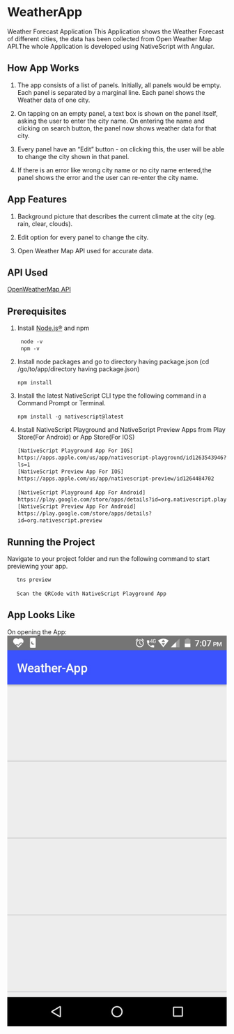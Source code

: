 # WeatherApp
Weather Forecast Application
This Application shows the Weather Forecast of different cities, the data has been collected from Open Weather Map API.The whole Application is developed using NativeScript with Angular.

## How App Works
1. The app consists of a list of panels. Initially, all panels would be empty. Each panel is separated by a marginal line. Each panel shows the Weather data of one city.

2. On tapping on an empty panel, a text box is shown on the panel itself, asking the user to enter the city name. On entering the name and clicking on search button, the panel now shows weather data for that city.

3. Every panel have an “Edit” button - on clicking this, the user will be able to change the city shown in that panel. 

4. If there is an error like wrong city name or no city name entered,the panel shows the error and the user can re-enter the city name.

## App Features
1. Background picture that describes the current climate at the city (eg. rain, clear, clouds).

2. Edit option for every panel to change the city.

3. Open Weather Map API used for accurate data.

## API Used
[OpenWeatherMap API](https://openweathermap.org/)

## Prerequisites  
1. Install [Node.js®️](https://nodejs.org/en/download) and npm

        node -v 
        npm -v
     
2. Install node packages and go to directory having package.json (cd /go/to/app/directory having package.json)
    
       npm install
    
3. Install the latest NativeScript CLI type the following command in a Command Prompt or Terminal.
    
       npm install -g nativescript@latest
      
4. Install NativeScript Playground and NativeScript Preview Apps from Play Store(For Android) or App Store(For IOS)

       [NativeScript Playground App For IOS] https://apps.apple.com/us/app/nativescript-playground/id1263543946?ls=1
       [NativeScript Preview App For IOS] https://apps.apple.com/us/app/nativescript-preview/id1264484702
      
       [NativeScript Playground App For Android] https://play.google.com/store/apps/details?id=org.nativescript.play
       [NativeScript Preview App For Android] https://play.google.com/store/apps/details?id=org.nativescript.preview
  
 ## Running the Project
 Navigate to your project folder and run the following command to start previewing your app.
       
       tns preview
       
       Scan the QRCode with NativeScript Playground App
       
 ## App Looks Like
 
  On opening the App: <br>
  ![](src/images/1.jpeg)
